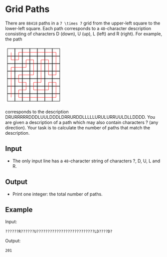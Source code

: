 # Grid Paths 

There are ```88418``` paths in a ```7 \times 7``` grid from the upper-left square to the lower-left square. Each path corresponds to a ```48```-character description consisting of characters D (down), U (up), L (left) and R (right).
For example, the path

![](./images/3624b569007eb03818b6611755f1bdbe4cdbd0a8334baf9fedc5365914bdd661.png)

corresponds to the description DRURRRRRDDDLUULDDDLDRRURDDLLLLLURULURRUULDLLDDDD.
You are given a description of a path which may also contain characters ? (any direction). Your task is to calculate the number of paths that match the description.
## Input
- The only input line has a ```48```-character string of characters ?, D, U, L and R.
## Output
- Print one integer: the total number of paths.
## Example
Input:
```
??????R??????U??????????????????????????LD????D?
```

Output:
```
201
```
